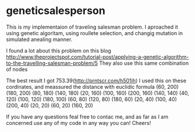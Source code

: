 # geneticsalesperson

This is my implementaion of traveling salesman problem. I aproached it using genetic algoritam, using roullete selection, and changig mutation in simulated anealing manner.


I found a lot about this problem on this blog http://www.theprojectspot.com/tutorial-post/applying-a-genetic-algorithm-to-the-travelling-salesman-problem/5 
They also use this same combination of nodes

The best result I got 753.39(http://prntscr.com/h501ih)
I used this on these cordinates, and meassured the distance with euclidic formula
(60, 200)
(180, 200)
(80, 180)
(140, 180)
(20, 160)
(100, 160)
(200, 160)
(140, 140)
(40, 120)
(100, 120)
(180, 100)
(60, 80)
(120, 80)
(180, 60)
(20, 40)
(100, 40)
(200, 40)
(20, 20)
(60, 20)
(160, 20)

If you have any questions feal free to contac me, and as far as I am concerned use any of my code in any way you can!
Cheers!
